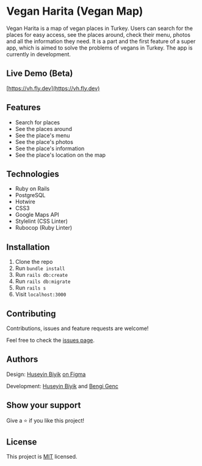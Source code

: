 # Vegan Harita (Vegan Map)

Vegan Harita is a map of vegan places in Turkey. Users can search for the places for easy access, see the places around, check their menu, photos and all the information they need. It is a part and the first feature of a super app, which is aimed to solve the problems of vegans in Turkey. The app is currently in development.


## Live Demo (Beta)

[https://vh.fly.dev](https://vh.fly.dev)

## Features

- Search for places
- See the places around
-  See the place's menu
-  See the place's photos
-  See the place's information
-  See the place's location on the map


## Technologies

- Ruby on Rails
- PostgreSQL
- Hotwire
- CSS3
- Google Maps API
- Stylelint (CSS Linter)
-  Rubocop (Ruby Linter)


## Installation

1. Clone the repo
2.  Run `bundle install`
3.  Run `rails db:create`
4.  Run `rails db:migrate`
5.  Run `rails s`
6.  Visit `localhost:3000`


## Contributing

Contributions, issues and feature requests are welcome!

Feel free to check the [issues page](../../issues/).


## Authors

Design: [Huseyin Biyik](https://github.com/huseyinbiyik) [on Figma](https://www.figma.com/file/d01QJ3HoyYDWHJJx88fo5G/Untitled?t=Xa2EgvuZgH4k5AUG-1)

Development: [Huseyin Biyik](https://github.com/huseyinbiyik) and [Bengi Genc](https://github.com/bengigo)


## Show your support

Give a ⭐️ if you like this project!

## License

This project is [MIT](./LICENSE) licensed.
